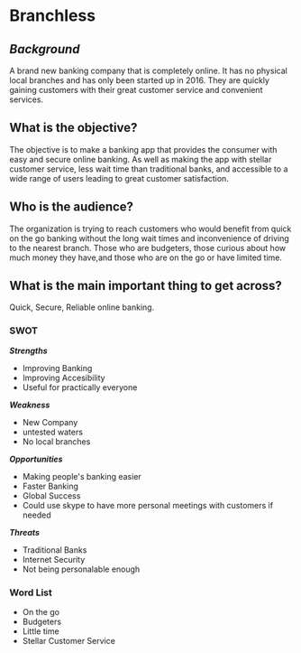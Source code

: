 # Branchless
## _Background_
A brand new banking company that is completely online. It has no physical local branches and has only been started up in 2016. They are quickly gaining customers with their great customer service and convenient services.

## What is the objective?
  The objective is to make a banking app that provides the consumer with easy and secure online banking. As well as making the app with stellar customer service, less wait time than traditional banks, and accessible to a wide range of users leading to great customer satisfaction.

## Who is the audience?
 The organization is trying to reach customers who would benefit from quick on the go banking without the long wait times and inconvenience of driving to the nearest branch. Those who are budgeters, those curious about how much money they have,and those who are on the go or have limited time. 

## What is the main important thing to get across?
 Quick, Secure, Reliable online banking.

###  SWOT
_**Strengths**_

* Improving Banking
* Improving Accesibility
* Useful for practically everyone

_**Weakness**_

* New Company
* untested waters
* No local branches

_**Opportunities**_

* Making people's banking easier
* Faster Banking
* Global Success
* Could use skype to have more personal meetings with customers if needed

_**Threats**_

* Traditional Banks
* Internet Security
* Not being personalable enough

### Word List

* On the go
* Budgeters
* Little time
* Stellar Customer Service

